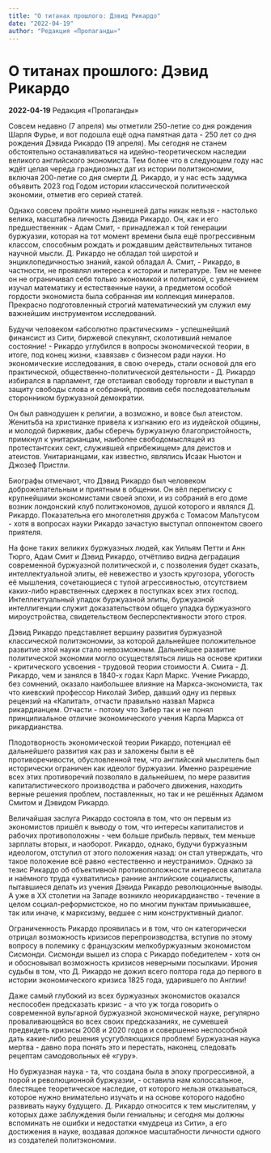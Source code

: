 ```yaml
---
title: "О титанах прошлого: Дэвид Рикардо"
date: "2022-04-19"
author: "Редакция «Пропаганды»"
---
```


# О титанах прошлого: Дэвид Рикардо

**2022-04-19** Редакция «Пропаганды»

Совсем недавно (7 апреля) мы отметили 250-летие со дня рождения Шарля Фурье, и вот подошла ещё одна памятная дата - 250 лет со дня рождения Дэвида Рикардо (19 апреля). Мы сегодня не станем обстоятельно останавливаться на идейно-теоретическом наследии великого английского экономиста. Тем более что в следующем году нас ждёт целая череда грандиозных дат из истории политэкономии, включая 200-летие со дня смерти Д. Рикардо, и у нас есть задумка объявить 2023 год Годом истории классической политической экономии, отметив его серией статей.

Однако совсем пройти мимо нынешней даты никак нельзя - настолько велика, масштабна личность Дэвида Рикардо. Он, как и его предшественник - Адам Смит, - принадлежал к той генерации буржуазии, которая на тот момент времени была ещё прогрессивным классом, способным рождать и рождавшим действительных титанов научной мысли. Д. Рикардо не обладал той широтой и энциклопедичностью знаний, какой обладал А. Смит, - Рикардо, в частности, не проявлял интереса к истории и литературе. Тем не менее он не ограничивал себя только экономикой и политикой, с увлечением изучал математику и естественные науки, а предметом особой гордости экономиста была собранная им коллекция минералов. Прекрасно подготовленный строгий математический ум служил ему важнейшим инструментом исследований.

Будучи человеком «абсолютно практическим» - успешнейший финансист из Сити, биржевой спекулянт, сколотивший немалое состояние! - Рикардо углубился в вопросы экономической теории, в итоге, под конец жизни, «завязав» с бизнесом ради науки. Но экономические исследования, в свою очередь, стали основой для его практической, общественно-политической деятельности - Д. Рикардо избирался в парламент, где отстаивал свободу торговли и выступал в защиту свободы слова и собраний, проявив себя последовательным сторонником буржуазной демократии.

Он был равнодушен к религии, а возможно, и вовсе был атеистом. Женитьба на христианке привела к изгнанию его из иудейской общины, и молодой биржевик, дабы сберечь буржуазную благопристойность, примкнул к унитарианцам, наиболее свободомыслящей из протестантских сект, служившей «прибежищем» для деистов и атеистов. Унитарианцами, как известно, являлись Исаак Ньютон и Джозеф Пристли.

Биографы отмечают, что Дэвид Рикардо был человеком доброжелательным и приятным в общении. Он вёл переписку с крупнейшими экономистами своей эпохи, и из собраний в его доме возник лондонский клуб политэкономов, душой которого и являлся Д. Рикардо. Показательна его многолетняя дружба с Томасом Мальтусом - хотя в вопросах науки Рикардо зачастую выступал оппонентом своего приятеля.

На фоне таких великих буржуазных людей, как Уильям Петти и Анн Тюрго, Адам Смит и Дэвид Рикардо, отчётливо видна деградация современной буржуазной политической и, с позволения будет сказать, интеллектуальной элиты, её невежество и узость кругозора, убогость её мышления, сочетающиеся с тупой агрессивностью, отсутствием каких-либо нравственных сдержек в поступках всех этих господ. Интеллектуальный упадок буржуазной элиты, буржуазной интеллигенции служит доказательством общего упадка буржуазного мироустройства, свидетельством бесперспективности этого строя.

Дэвид Рикардо представляет вершину развития буржуазной классической политэкономии, за которой дальнейшее положительное развитие этой науки стало невозможным. Дальнейшее развитие политической экономии могло осуществляться лишь на основе критики - критического усвоения - трудовой теории стоимости А. Смита - Д. Рикардо, чем и занялся в 1840-х годах Карл Маркс. Учение Рикардо, без сомнений, оказало наибольшее влияние на Маркса-экономиста, так что киевский профессор Николай Зибер, давший одну из первых рецензий на «Капитал», отчасти правильно назвал Маркса рикардианцем. Отчасти - потому что Зибер так и не понял принципиальное отличие экономического учения Карла Маркса от рикардианства.

Плодотворность экономической теории Рикардо, потенциал её дальнейшего развития как раз и заложены были в её противоречивости, обусловленной тем, что английский мыслитель был исторически ограничен как идеолог буржуазии. Именно разрешение всех этих противоречий позволяло в дальнейшем, по мере развития капиталистического производства и рабочего движения, находить верные решения проблем, поставленных, но так и не решённых Адамом Смитом и Дэвидом Рикардо.

Величайшая заслуга Рикардо состояла в том, что он первым из экономистов пришёл к выводу о том, что интересы капиталистов и рабочих противоположны - чем больше прибыль первых, тем меньше зарплаты вторых, и наоборот. Рикардо, однако, будучи буржуазным идеологом, отступил от этого положения назад: он стал утверждать, что такое положение всё равно «естественно и неустранимо». Однако за тезис Рикардо об объективной противоположности интересов капитала и наёмного труда «ухватились» ранние английские социалисты, пытавшиеся делать из учения Дэвида Рикардо революционные выводы. А уже в XX столетии на Западе возникло неорикардианство - течение в целом социал-реформистское, но по многим пунктам примыкавшее, так или иначе, к марксизму, ведшее с ним конструктивный диалог.

Ограниченность Рикардо проявилась и в том, что он категорически отрицал возможность кризисов перепроизводства, вступив по этому вопросу в полемику с французским мелкобуржуазным экономистом Сисмонди. Сисмонди вышел из спора с Рикардо победителем - хотя он и обосновывал возможность кризисов неверными посылками. Ирония судьбы в том, что Д. Рикардо не дожил  всего полтора года до первого в истории экономического кризиса 1825 года, ударившего по Англии!

Даже самый глубокий из всех буржуазных экономистов оказался неспособен предсказать кризис - а что уж тогда говорить о современной вульгарной буржуазной экономической науке, регулярно проваливающейся во всех своих предсказаниях, не сумевшей предвидеть кризисы 2008 и 2020 годов и совершенно неспособной дать какие-либо решения усугубляющихся проблем! Буржуазная наука мертва - давно пора понять это и перестать, наконец, следовать рецептам самодовольных её «гуру».

Но буржуазная наука - та, что создана была в эпоху прогрессивной, а порой и революционной буржуазии, - оставила нам колоссальное, блестящее теоретическое наследие, от которого нельзя отказываться, которое нужно внимательно изучать и на основе которого надобно развивать науку будущего. Д. Рикардо относится к тем мыслителям, у которых даже заблуждения были гениальны; и сегодня мы должны вспоминать не ошибки и недостатки «мудреца из Сити», а его достижения в науке, воздавая должное масштабности личности одного из создателей политэкономии.